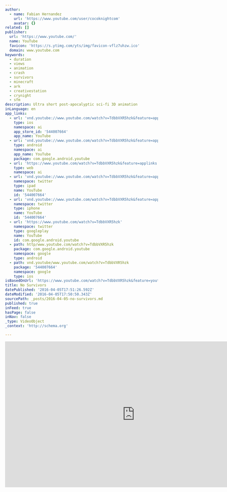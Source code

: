 ```yaml
---
author:
  - name: Fabian Hernandez
    url: 'https://www.youtube.com/user/cocoknightcom'
    avatar: {}
related: []
publisher:
  url: 'https://www.youtube.com/'
  name: YouTube
  favicon: 'https://s.ytimg.com/yts/img/favicon-vflz7uhzw.ico'
  domain: www.youtube.com
keywords:
  - duration
  - views
  - animation
  - crash
  - survivors
  - minecraft
  - ark
  - creativestation
  - crynight
  - sfm
description: Ultra short post-apocalyptic sci-fi 3D animation
inLanguage: en
app_links:
  - url: 'vnd.youtube://www.youtube.com/watch?v=TdbbVXR5hzk&feature=applinks'
    type: ios
    namespace: ai
    app_store_id: '544007664'
    app_name: YouTube
  - url: 'vnd.youtube://www.youtube.com/watch?v=TdbbVXR5hzk&feature=applinks'
    type: android
    namespace: ai
    app_name: YouTube
    package: com.google.android.youtube
  - url: 'https://www.youtube.com/watch?v=TdbbVXR5hzk&feature=applinks'
    type: web
    namespace: ai
  - url: 'vnd.youtube://www.youtube.com/watch?v=TdbbVXR5hzk&feature=applinks'
    namespace: twitter
    type: ipad
    name: YouTube
    id: '544007664'
  - url: 'vnd.youtube://www.youtube.com/watch?v=TdbbVXR5hzk&feature=applinks'
    namespace: twitter
    type: iphone
    name: YouTube
    id: '544007664'
  - url: 'https://www.youtube.com/watch?v=TdbbVXR5hzk'
    namespace: twitter
    type: googleplay
    name: YouTube
    id: com.google.android.youtube
  - path: http/www.youtube.com/watch?v=TdbbVXR5hzk
    package: com.google.android.youtube
    namespace: google
    type: android
  - path: vnd.youtube/www.youtube.com/watch?v=TdbbVXR5hzk
    package: '544007664'
    namespace: google
    type: ios
isBasedOnUrl: 'https://www.youtube.com/watch?v=TdbbVXR5hzk&feature=youtu.be'
title: No Survivors
datePublished: '2016-04-05T17:51:26.592Z'
dateModified: '2016-04-05T17:50:50.343Z'
sourcePath: _posts/2016-04-05-no-survivors.md
published: true
inFeed: true
hasPage: false
inNav: false
_type: VideoObject
_context: 'http://schema.org'

---
```

<iframe src="https://cdn.embedly.com/widgets/media.html?url=https%3A%2F%2Fwww.youtube.com%2Fwatch%3Fv%3DTdbbVXR5hzk%26feature%3Dyoutu.be&amp;src=https%3A%2F%2Fwww.youtube.com%2Fembed%2FTdbbVXR5hzk%3Ffeature%3Doembed&amp;type=text%2Fhtml&amp;key=b7d04c9b404c499eba89ee7072e1c4f7&amp;schema=youtube" width="854" height="480" scrolling="no" frameborder="0" allowfullscreen="allowfullscreen" style=""></iframe>